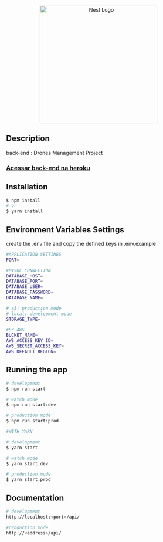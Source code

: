 <p align="center">
    <a href="http://nestjs.com/" target="blank">
        <img src="https://user-images.githubusercontent.com/10083265/91772328-0f84e200-ebbb-11ea-81ce-2c4685405d82.png" width="320" alt="Nest Logo" />
    </a>
</p>

## Description

back-end : Drones Management Project

### [Acessar back-end na heroku](https://ondrone-api.herokuapp.com/api/ 'OnDrone API')

## Installation

```bash
$ npm install
# or
$ yarn install
```

## Environment Variables Settings

create the .env file and copy the defined keys in .env.example

```bash
#APPLICATION SETTINGS
PORT=

#MYSQL CONNECTION
DATABASE_HOST=
DATABASE_PORT=
DATABASE_USER=
DATABASE_PASSWORD=
DATABASE_NAME=

# s3: production mode
# local: development mode
STORAGE_TYPE=

#S3 AWS
BUCKET_NAME=
AWS_ACCESS_KEY_ID=
AWS_SECRET_ACCESS_KEY=
AWS_DEFAULT_REGION=
```

## Running the app

```bash
# development
$ npm run start

# watch mode
$ npm run start:dev

# production mode
$ npm run start:prod

#WITH YARN

# development
$ yarn start

# watch mode
$ yarn start:dev

# production mode
$ yarn start:prod
```

## Documentation

```bash
# development
http://localhost:<port>/api/

#production mode
http://<address>/api/
```
